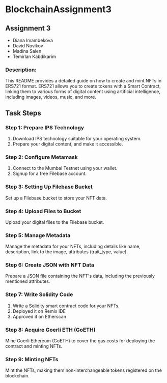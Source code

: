 # BlockchainAssignment3

## Assignment 3
* Diana Imambekova
* David Novikov 
* Madina Salen 
* Temirlan Kabdikarim 

### Description:
This README provides a detailed guide on how to create and mint NFTs in ERS721 format. ERS721 allows you to create tokens with a Smart Contract, linking them to various forms of digital content using artificial intelligence, including images, videos, music, and more.

## Task Steps
### Step 1: Prepare IPS Technology
1. Download IPS technology suitable for your operating system.
2. Prepare your digital content, and make it accessible.

### Step 2: Configure Metamask
1. Connect to the Mumbai Testnet using your wallet.
2. Signup for a free Filebase account.

### Step 3: Setting Up Filebase Bucket
Set up a Filebase bucket to store your NFT data.

### Step 4: Upload Files to Bucket
Upload your digital files to the Filebase bucket.

### Step 5: Manage Metadata
Manage the metadata for your NFTs, including details like name, description, link to the image, attributes (trait_type, value).

### Step 6: Create JSON with NFT Data
Prepare a JSON file containing the NFT's data, including the previously mentioned attributes.

### Step 7: Write Solidity Code
1. Write a Solidity smart contract code for your NFTs. 
2. Deployed it on Remix IDE
3. Approved it on Etherscan

### Step 8: Acquire Goerli ETH (GoETH)
Mine Goerli Ethereum (GoETH) to cover the gas costs for deploying the contract and minting NFTs.

### Step 9: Minting NFTs
Mint the NFTs, making them non-interchangeable tokens registered on the blockchain.
